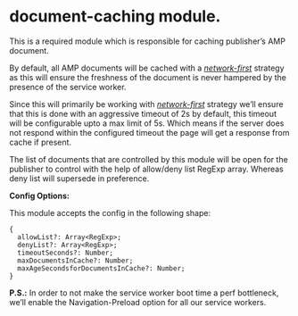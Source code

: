 # document-caching module.

This is a required module which is responsible for caching publisher’s AMP document.

By default, all AMP documents will be cached with a _[network-first](https://developers.google.com/web/fundamentals/instant-and-offline/offline-cookbook/#cache-falling-back-to-network)_ strategy as this will ensure the freshness of the document is never hampered by the presence of the service worker.

Since this will primarily be working with _[network-first](https://developers.google.com/web/fundamentals/instant-and-offline/offline-cookbook/#cache-falling-back-to-network)_ strategy we’ll ensure that this is done with an aggressive timeout of 2s by default, this timeout will be configurable upto a max limit of 5s. Which means if the server does not respond within the configured timeout the page will get a response from cache if present.

The list of documents that are controlled by this module will be open for the publisher to control with the help of allow/deny list RegExp array. Whereas deny list will supersede in preference.

**Config Options:**

This module accepts the config in the following shape:
```
{
  allowList?: Array<RegExp>;
  denyList?: Array<RegExp>;
  timeoutSeconds?: Number;
  maxDocumentsInCache?: Number;
  maxAgeSecondsforDocumentsInCache?: Number;
}
```
**P.S.:** In order to not make the service worker boot time a perf bottleneck, we’ll enable the Navigation-Preload option for all our service workers.
